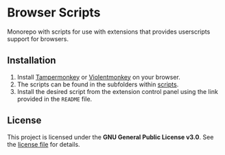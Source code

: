 # Browser Scripts

Monorepo with scripts for use with extensions that provides userscripts support for browsers.

## Installation

1. Install [Tampermonkey][tm] or [Violentmonkey][vm] on your browser.
2. The scripts can be found in the subfolders within [scripts](./scripts).
3. Install the desired script from the extension control panel using the link provided in the `README` file.

## License

This project is licensed under the **GNU General Public License v3.0**. See the [license file](LICENSE) for details.

<!-- REFERENCE LINKS -->
[tm]: https://www.tampermonkey.net
[vm]: https://violentmonkey.github.io
